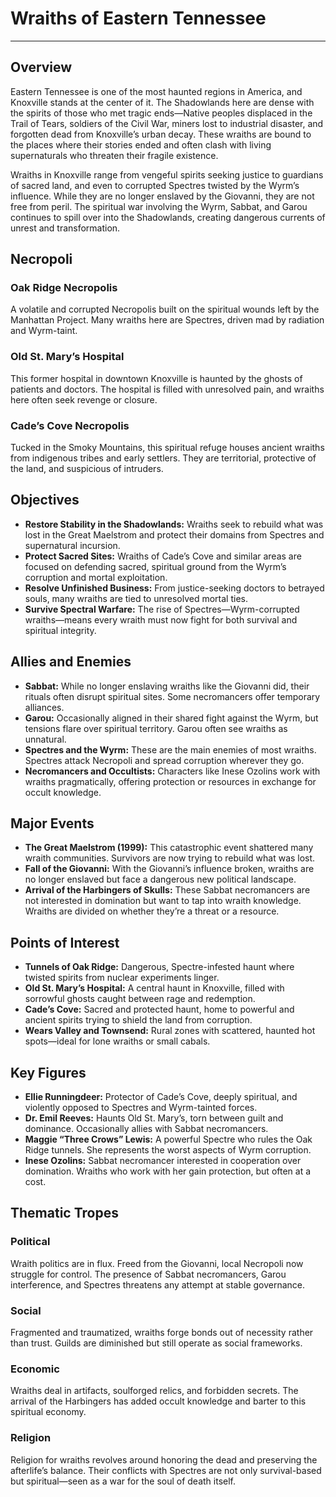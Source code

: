 # Wraiths of Eastern Tennessee

---

## Overview

Eastern Tennessee is one of the most haunted regions in America, and Knoxville stands at the center of it. The Shadowlands here are dense with the spirits of those who met tragic ends—Native peoples displaced in the Trail of Tears, soldiers of the Civil War, miners lost to industrial disaster, and forgotten dead from Knoxville’s urban decay. These wraiths are bound to the places where their stories ended and often clash with living supernaturals who threaten their fragile existence.

Wraiths in Knoxville range from vengeful spirits seeking justice to guardians of sacred land, and even to corrupted Spectres twisted by the Wyrm’s influence. While they are no longer enslaved by the Giovanni, they are not free from peril. The spiritual war involving the Wyrm, Sabbat, and Garou continues to spill over into the Shadowlands, creating dangerous currents of unrest and transformation.

## Necropoli

### Oak Ridge Necropolis
A volatile and corrupted Necropolis built on the spiritual wounds left by the Manhattan Project. Many wraiths here are Spectres, driven mad by radiation and Wyrm-taint.

### Old St. Mary’s Hospital
This former hospital in downtown Knoxville is haunted by the ghosts of patients and doctors. The hospital is filled with unresolved pain, and wraiths here often seek revenge or closure.

### Cade’s Cove Necropolis
Tucked in the Smoky Mountains, this spiritual refuge houses ancient wraiths from indigenous tribes and early settlers. They are territorial, protective of the land, and suspicious of intruders.

## Objectives

- **Restore Stability in the Shadowlands:** Wraiths seek to rebuild what was lost in the Great Maelstrom and protect their domains from Spectres and supernatural incursion.
- **Protect Sacred Sites:** Wraiths of Cade’s Cove and similar areas are focused on defending sacred, spiritual ground from the Wyrm’s corruption and mortal exploitation.
- **Resolve Unfinished Business:** From justice-seeking doctors to betrayed souls, many wraiths are tied to unresolved mortal ties.
- **Survive Spectral Warfare:** The rise of Spectres—Wyrm-corrupted wraiths—means every wraith must now fight for both survival and spiritual integrity.

## Allies and Enemies

- **Sabbat:** While no longer enslaving wraiths like the Giovanni did, their rituals often disrupt spiritual sites. Some necromancers offer temporary alliances.
- **Garou:** Occasionally aligned in their shared fight against the Wyrm, but tensions flare over spiritual territory. Garou often see wraiths as unnatural.
- **Spectres and the Wyrm:** These are the main enemies of most wraiths. Spectres attack Necropoli and spread corruption wherever they go.
- **Necromancers and Occultists:** Characters like Inese Ozolins work with wraiths pragmatically, offering protection or resources in exchange for occult knowledge.

## Major Events

- **The Great Maelstrom (1999):** This catastrophic event shattered many wraith communities. Survivors are now trying to rebuild what was lost.
- **Fall of the Giovanni:** With the Giovanni’s influence broken, wraiths are no longer enslaved but face a dangerous new political landscape.
- **Arrival of the Harbingers of Skulls:** These Sabbat necromancers are not interested in domination but want to tap into wraith knowledge. Wraiths are divided on whether they’re a threat or a resource.

## Points of Interest

- **Tunnels of Oak Ridge:** Dangerous, Spectre-infested haunt where twisted spirits from nuclear experiments linger.
- **Old St. Mary’s Hospital:** A central haunt in Knoxville, filled with sorrowful ghosts caught between rage and redemption.
- **Cade’s Cove:** Sacred and protected haunt, home to powerful and ancient spirits trying to shield the land from corruption.
- **Wears Valley and Townsend:** Rural zones with scattered, haunted hot spots—ideal for lone wraiths or small cabals.

## Key Figures

- **Ellie Runningdeer:** Protector of Cade’s Cove, deeply spiritual, and violently opposed to Spectres and Wyrm-tainted forces.
- **Dr. Emil Reeves:** Haunts Old St. Mary’s, torn between guilt and dominance. Occasionally allies with Sabbat necromancers.
- **Maggie “Three Crows” Lewis:** A powerful Spectre who rules the Oak Ridge tunnels. She represents the worst aspects of Wyrm corruption.
- **Inese Ozolins:** Sabbat necromancer interested in cooperation over domination. Wraiths who work with her gain protection, but often at a cost.

## Thematic Tropes

### Political
Wraith politics are in flux. Freed from the Giovanni, local Necropoli now struggle for control. The presence of Sabbat necromancers, Garou interference, and Spectres threatens any attempt at stable governance.

### Social
Fragmented and traumatized, wraiths forge bonds out of necessity rather than trust. Guilds are diminished but still operate as social frameworks.

### Economic
Wraiths deal in artifacts, soulforged relics, and forbidden secrets. The arrival of the Harbingers has added occult knowledge and barter to this spiritual economy.

### Religion
Religion for wraiths revolves around honoring the dead and preserving the afterlife’s balance. Their conflicts with Spectres are not only survival-based but spiritual—seen as a war for the soul of death itself.

